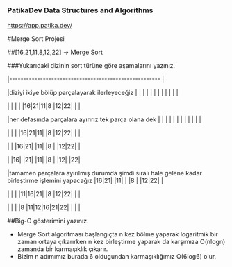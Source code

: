 ### PatikaDev Data Structures and Algorithms
 https://app.patika.dev/

#Merge Sort Projesi

##[16,21,11,8,12,22] -> Merge Sort

###Yukarıdaki dizinin sort türüne göre aşamalarını yazınız.

|------------------------------------------------------                                                                              |

|diziyi ikiye bölüp parçalayarak ilerleyeceğiz                                                      |  |  |  |  |  |  |  |  |  |  |  |

|                                                                                                   |  |  |  |16|21|11|8 |12|22|  |  |

|her defasında parçalara ayırırız tek parça olana dek                                               |  |  |  |  |  |  |  |  |  |  |  |

|                                                                                                   |  |  |16|21|11|  |8 |12|22|  |  |

|                                                                                                   |  |16|21|  |11|  |8 |  |12|22|  |

|                                                                                                   |16|  |21|  |11|  |8 |  |12|  |22| 

|tamamen parçalara ayırılmış durumda şimdi sıralı hale gelene kadar birleştirme işlemini yapacağız  |16|21|  |11|  |  |8 |  |12|22|  |

|                                                                                                   |  |  |11|16|21|  |8 |12|22|  |  |  

|                                                                                                   |  |  |8 |11|12|16|21|22|  |  |  |        



##Big-O gösterimini yazınız.

* Merge Sort algoritması başlangıçta n kez bölme yaparak logaritmik bir zaman ortaya çıkarırken  n  kez birleştirme yaparak da karşımıza O(nlogn) zamanda bir karmaşıklık çıkarır.
* Bizim n adımımız burada 6 oldugundan karmaşıklığımız O(6log6) olur.


